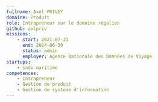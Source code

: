 ```yaml
---
fullname: Axel PRIVEY
domaine: Produit
role: Intrapreneur sur le domaine régalien
github: axlpriv
missions:
    - start: 2021-07-21
      end: 2024-06-30
      status: admin
      employer: Agence Nationale des Données de Voyage
startups:
    - sndv-maritime
competences:
    - Intrapreneur
    - Gestion de produit
    - Gestion de système d'information
---
```


